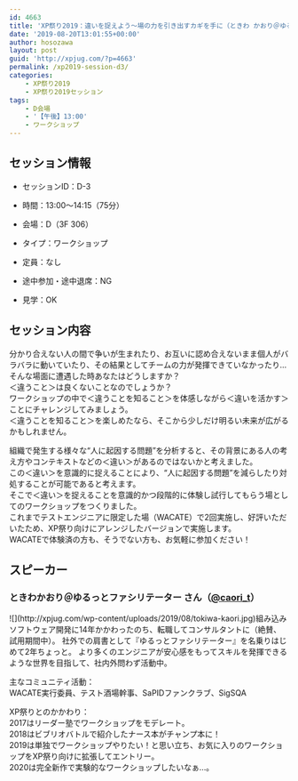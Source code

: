 ```yaml
---
id: 4663
title: 'XP祭り2019：違いを捉えよう～場の力を引き出すカギを手に（ときわ かおり＠ゆるっとファシリテーターさん）'
date: '2019-08-20T13:01:55+00:00'
author: hosozawa
layout: post
guid: 'http://xpjug.com/?p=4663'
permalink: /xp2019-session-d3/
categories:
    - XP祭り2019
    - XP祭り2019セッション
tags:
    - D会場
    - '【午後】13:00'
    - ワークショップ
---
```


## セッション情報

- セッションID：D-3
- 時間：13:00～14:15（75分）
- 会場：D（3F 306）
- タイプ：ワークショップ

- 定員：なし
- 途中参加・途中退席：NG
- 見学：OK

## セッション内容

分かり合えない人の間で争いが生まれたり、お互いに認め合えない<wbr></wbr>まま個人がバラバラに動いていたり、その結果としてチームの力が<wbr></wbr>発揮できていなかったり…そんな場面に遭遇した時あなたはどうし<wbr></wbr>ますか？  
＜違うこと＞は良くないことなのでしょうか？  
ワークショップの中で＜違うことを知ること＞を体感しながら＜違<wbr></wbr>いを活かす＞ことにチャレンジしてみましょう。  
＜違うことを知ること＞を楽しめたなら、そこから少しだけ明るい<wbr></wbr>未来が広がるかもしれません。

組織で発生する様々な“人に起因する問題”を分析すると、その背<wbr></wbr>景にある人の考え方やコンテキストなどの＜違い＞があるのではな<wbr></wbr>いかと考えました。  
この＜違い＞を意識的に捉えることにより、“人に起因する問題”<wbr></wbr>を減らしたり対処することが可能であると考えます。  
そこで＜違い＞を捉えることを意識的かつ段階的に体験し試行して<wbr></wbr>もらう場としてのワークショップをつくりました。  
これまでテストエンジニアに限定した場（WACATE）で2回実<wbr></wbr>施し、好評いただいたため、XP祭り向けにアレンジしたバージョ<wbr></wbr>ンで実施します。  
WACATEで体験済の方も、そうでない方も、お気軽に参加くだ<wbr></wbr>さい！

## スピーカー

### ときわかおり＠ゆるっとファシリテーター さん（[@caori\_t](https://twitter.com/@caori_t)）

<div class="profile">![](http://xpjug.com/wp-content/uploads/2019/08/tokiwa-kaori.jpg)組み込みソフトウェア開発に14年かかわったのち、転職してコン<wbr></wbr>サルタントに（絶賛、試用期間中）。  
社外での肩書として『ゆるっとファシリテーター』を名乗りはじめ<wbr></wbr>て2年ちょっと。  
より多くのエンジニアが安心感をもってスキルを発揮できるような<wbr></wbr>世界を目指して、社内外問わず活動中。

主なコミュニティ活動：  
WACATE実行委員、テスト酒場幹事、SaPIDファンクラブ<wbr></wbr>、SigSQA

XP祭りとのかかわり：  
2017はリーダー塾でワークショップをモデレート。  
2018はビブリオバトルで紹介したナース本がチャンプ本に！  
2019は単独でワークショップやりたい！と思い立ち、お気に入<wbr></wbr>りのワークショップをXP祭り向けに拡張してエントリー。  
2020は完全新作で実験的なワークショップしたいなぁ…。

</div>